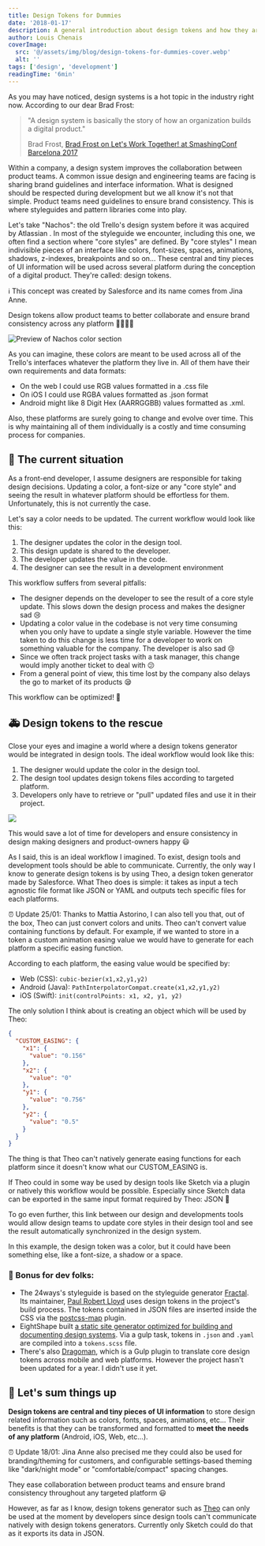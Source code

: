 ```yaml
---
title: Design Tokens for Dummies
date: '2018-01-17'
description: A general introduction about design tokens and how they are useful when maintaining user interfaces.
author: Louis Chenais
coverImage:
  src: '@/assets/img/blog/design-tokens-for-dummies-cover.webp'
  alt: ''
tags: ['design', 'development']
readingTime: '6min'
---
```


As you may have noticed, design systems is a hot topic in the industry right now. According to our dear Brad Frost:

> "A design system is basically the story of how an organization builds a digital product."
>
> Brad Frost, [Brad Frost on Let's Work Together! at SmashingConf Barcelona 2017](https://vimeo.com/241093342)

Within a company, a design system improves the collaboration between product teams. A common issue design and engineering teams are facing is sharing brand guidelines and interface information. What is designed should be respected during development but we all know it's not that simple. Product teams need guidelines to ensure brand consistency. This is where styleguides and pattern libraries come into play.

Let's take "Nachos": the old Trello's design system before it was acquired by Atlassian . In most of the styleguide we encounter, including this one, we often find a section where "core styles" are defined. By "core styles" I mean indivisible pieces of an interface like colors, font-sizes, spaces, animations, shadows, z-indexes, breakpoints and so on… These central and tiny pieces of UI information will be used across several platform during the conception of a digital product. They're called: design tokens.

ℹ️ This concept was created by Salesforce and its name comes from Jina Anne.

Design tokens allow product teams to better collaborate and ensure brand consistency across any platform 👨🏻‍🏫🎉

![Preview of Nachos color section](@/assets/img/blog/trello-nachos-color-section.webp)

As you can imagine, these colors are meant to be used across all of the Trello's interfaces whatever the platform they live in. All of them have their own requirements and data formats:

- On the web I could use RGB values formatted in a .css file
- On iOS I could use RGBA values formatted as .json format
- Android might like 8 Digit Hex (AARRGGBB) values formatted as .xml.

Also, these platforms are surely going to change and evolve over time. This is why maintaining all of them individually is a costly and time consuming process for companies.

## 🤕 The current situation

As a front-end developer, I assume designers are responsible for taking design decisions. Updating a color, a font-size or any "core style" and seeing the result in whatever platform should be effortless for them. Unfortunately, this is not currently the case.

Let's say a color needs to be updated. The current workflow would look like this:

1. The designer updates the color in the design tool.
2. This design update is shared to the developer.
3. The developer updates the value in the code.
4. The designer can see the result in a development environment

This workflow suffers from several pitfalls:

- The designer depends on the developer to see the result of a core style update. This slows down the design process and makes the designer sad 😢
- Updating a color value in the codebase is not very time consuming when you only have to update a single style variable. However the time taken to do this change is less time for a developer to work on something valuable for the company. The developer is also sad 😢
- Since we often track project tasks with a task manager, this change would imply another ticket to deal with 😕
- From a general point of view, this time lost by the company also delays the go to market of its products 😪

This workflow can be optimized! 💪

## 🚑 Design tokens to the rescue

Close your eyes and imagine a world where a design tokens generator would be integrated in design tools. The ideal workflow would look like this:

1. The designer would update the color in the design tool.
2. The design tool updates design tokens files according to targeted platform.
3. Developers only have to retrieve or "pull" updated files and use it in their project.

![](@/assets/img/blog/design-tokens-workflow-2018.avif)

This would save a lot of time for developers and ensure consistency in design making designers and product-owners happy 😃

As I said, this is an ideal workflow I imagined. To exist, design tools and development tools should be able to communicate. Currently, the only way I know to generate design tokens is by using Theo, a design token generator made by Salesforce. What Theo does is simple: it takes as input a tech agnostic file format like JSON or YAML and outputs tech specific files for each platforms.

⏰ Update 25/01: Thanks to Mattia Astorino, I can also tell you that, out of the box, Theo can just convert colors and units. Theo can't convert value containing functions by default. For example, if we wanted to store in a token a custom animation easing value we would have to generate for each platform a specific easing function.

According to each platform, the easing value would be specified by:

- Web (CSS): `cubic-bezier(x1,x2,y1,y2)`
- Android (Java): `PathInterpolatorCompat.create(x1,x2,y1,y2)`
- iOS (Swift): `init(controlPoints: x1, x2, y1, y2)`

The only solution I think about is creating an object which will be used by Theo:

```json
{
  "CUSTOM_EASING": {
    "x1": {
      "value": "0.156"
    },
    "x2": {
      "value": "0"
    },
    "y1": {
      "value": "0.756"
    },
    "y2": {
      "value": "0.5"
    }
  }
}
```

The thing is that Theo can't natively generate easing functions for each platform since it doesn't know what our CUSTOM_EASING is.

If Theo could in some way be used by design tools like Sketch via a plugin or natively this workflow would be possible. Especially since Sketch data can be exported in the same input format required by Theo: JSON 🤙

To go even further, this link between our design and developments tools would allow design teams to update core styles in their design tool and see the result automatically synchronized in the design system.

In this example, the design token was a color, but it could have been something else, like a font-size, a shadow or a space.

### 🎁 Bonus for dev folks:

- The 24ways's styleguide is based on the styleguide generator [Fractal](https://github.com/frctl/fractal). Its maintainer, [Paul Robert Lloyd](https://paulrobertlloyd.com/) uses design tokens in the project's build process. The tokens contained in JSON files are inserted inside the CSS via the [postcss-map](https://github.com/pascalduez/postcss-map) plugin.
- EightShape built [a static site generator optimized for building and documenting design systems](https://github.com/EightShapes/esds-build). Via a gulp task, tokens in `.json` and `.yaml` are compiled into a `tokens.scss` file.
- There's also [Dragoman](https://github.com/NateBaldwinDesign/dragoman), which is a Gulp plugin to translate core design tokens across mobile and web platforms. However the project hasn't been updated for a year. I didn't use it yet.

## 📝 Let's sum things up

**Design tokens are central and tiny pieces of UI information** to store design related information such as colors, fonts, spaces, animations, etc... Their benefits is that they can be transformed and formatted to **meet the needs of any platform** (Android, iOS, Web, etc…).

⏰ Update 18/01: Jina Anne also precised me they could also be used for branding/theming for customers, and configurable settings-based theming like "dark/night mode" or "comfortable/compact" spacing changes.

They ease collaboration between product teams and ensure brand consistency throughout any targeted platform 😃

However, as far as I know, design tokens generator such as [Theo](https://github.com/salesforce-ux/theo) can only be used at the moment by developers since design tools can't communicate natively with design tokens generators. Currently only Sketch could do that as it exports its data in JSON.
